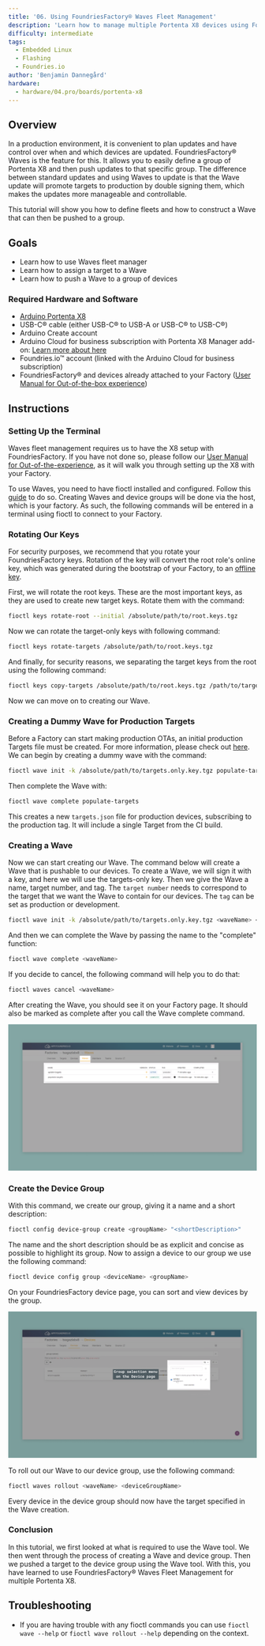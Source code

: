 ```yaml
---
title: '06. Using FoundriesFactory® Waves Fleet Management'
description: 'Learn how to manage multiple Portenta X8 devices using FoundriesFactory® fleet management tool: Waves.'
difficulty: intermediate
tags:
  - Embedded Linux
  - Flashing
  - Foundries.io
author: 'Benjamin Dannegård'
hardware:
  - hardware/04.pro/boards/portenta-x8
---
```


## Overview

In a production environment, it is convenient to plan updates and have control over when and which devices are updated. FoundriesFactory® Waves is the feature for this. It allows you to easily define a group of Portenta X8 and then push updates to that specific group. The difference between standard updates and using Waves to update is that the Wave update will promote targets to production by double signing them, which makes the updates more manageable and controllable.

This tutorial will show you how to define fleets and how to construct a Wave that can then be pushed to a group.

## Goals

- Learn how to use Waves fleet manager
- Learn how to assign a target to a Wave
- Learn how to push a Wave to a group of devices

### Required Hardware and Software

- [Arduino Portenta X8](https://store.arduino.cc/products/portenta-x8)
- USB-C® cable (either USB-C® to USB-A or USB-C® to USB-C®)
- Arduino Create account
- Arduino Cloud for business subscription with Portenta X8 Manager add-on: [Learn more about here](https://cloud.arduino.cc/plans#business)
- Foundries.io™ account (linked with the Arduino Cloud for business subscription)
- FoundriesFactory® and devices already attached to your Factory ([User Manual for Out-of-the-box experience](https://docs.arduino.cc/tutorials/portenta-x8/user-manual#out-of-the-box-experience))

## Instructions

### Setting Up the Terminal

Waves fleet management requires us to have the X8 setup with FoundriesFactory. If you have not done so, please follow our [User Manual for Out-of-the-experience](https://docs.arduino.cc/tutorials/portenta-x8/user-manual#out-of-the-box-experience), as it will walk you through setting up the X8 with your Factory.

To use Waves, you need to have fioctl installed and configured. Follow this [guide](https://docs.foundries.io/latest/getting-started/install-fioctl/index.html) to do so. Creating Waves and device groups will be done via the host, which is your factory. As such, the following commands will be entered in a terminal using fioctl to connect to your Factory.

### Rotating Our Keys

For security purposes, we recommend that you rotate your FoundriesFactory keys. Rotation of the key will convert the root role's online key, which was generated during the bootstrap of your Factory, to an [offline key](https://docs.foundries.io/latest/reference-manual/security/offline-keys.html).

First, we will rotate the root keys. These are the most important keys, as they are used to create new target keys. Rotate them with the command:

```bash
fioctl keys rotate-root --initial /absolute/path/to/root.keys.tgz
```

Now we can rotate the target-only keys with following command:

```bash
fioctl keys rotate-targets /absolute/path/to/root.keys.tgz
```

And finally, for security reasons, we separating the target keys from the root using the following command:

```bash
fioctl keys copy-targets /absolute/path/to/root.keys.tgz /path/to/target.only.key.tgz
```

Now we can move on to creating our Wave.

### Creating a Dummy Wave for Production Targets

Before a Factory can start making production OTAs, an initial production Targets file must be created. For more information, please check out [here](https://docs.foundries.io/latest/reference-manual/ota/production-targets.html). We can begin by creating a dummy wave with the command:

```bash
fioctl wave init -k /absolute/path/to/targets.only.key.tgz populate-targets
```

Then complete the Wave with:

```bash
fioctl wave complete populate-targets
```

This creates a new `targets.json` file for production devices, subscribing to the production tag. It will include a single Target from the CI build.

### Creating a Wave

Now we can start creating our Wave. The command below will create a Wave that is pushable to our devices. To create a Wave, we will sign it with a key, and here we will use the targets-only key. Then we give the Wave a name, target number, and tag. The `target number` needs to correspond to the target that we want the Wave to contain for our devices. The `tag` can be set as production or development.

```bash
fioctl wave init -k /absolute/path/to/targets.only.key.tgz <waveName> <targetNumber> <tag>
```

And then we can complete the Wave by passing the name to the "complete" function:

```bash
fioctl wave complete <waveName>
```

If you decide to cancel, the following command will help you to do that:

```bash
fioctl waves cancel <waveName>
```

After creating the Wave, you should see it on your Factory page. It should also be marked as complete after you call the Wave complete command.

![The wave page on your FoundriesFactory](assets/foundriesfactory-waves-page.png)

### Create the Device Group

With this command, we create our group, giving it a name and a short description:

```bash
fioctl config device-group create <groupName> "<shortDescription>"
```

The name and the short description should be as explicit and concise as possible to highlight its group. Now to assign a device to our group we use the following command:

```bash
fioctl device config group <deviceName> <groupName>
```

On your FoundriesFactory device page, you can sort and view devices by the group.

![Device group sorting on the FoundriesFactory page](assets/foundriesfactory-device-group.png)

To roll out our Wave to our device group, use the following command:

```bash
fioctl waves rollout <waveName> <deviceGroupName>
```

Every device in the device group should now have the target specified in the Wave creation.

### Conclusion

In this tutorial, we first looked at what is required to use the Wave tool. We then went through the process of creating a Wave and device group. Then we pushed a target to the device group using the Wave tool. With this, you have learned to use FoundriesFactory® Waves Fleet Management for multiple Portenta X8.

## Troubleshooting

- If you are having trouble with any fioctl commands you can use `fioctl wave --help` or `fioctl wave rollout --help` depending on the context.
